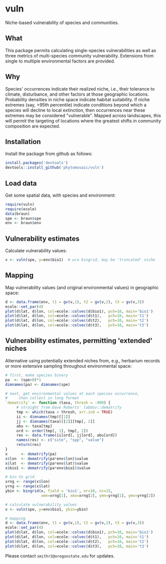 # vuln

Niche-based vulnerability of species and communities.


## What

This package permits calculating single-species vulnerabilities as well as three metrics of multi-species community vulnerability.  Extensions from single to multiple environmental factors are provided. 


## Why

Species' occurrences indicate their realized niche, i.e., their tolerance to climate, disturbance, and other factors at those geographic locations.  Probability densities in niche space indicate habitat suitability.  If niche extremes (say, >95th percentile) indicate conditions beyond which a species will decline to local extinction, then occurrences near these extremes may be considered "vulnerable".  Mapped across landscapes, this will permit the targeting of locations where the greatest shifts in community composition are expected.


## Installation

Install the package from github as follows:
```r
install.packages('devtools')
devtools::install_github('phytomosaic/vuln')
```


## Load data

Get some spatial data, with species and environment:
```r
require(vuln)
require(ecole)
data(braun)
spe <- braun$spe
env <- braun$env
```


## Vulnerability estimates

Calculate vulnerability values:
```r
v <- vuln(spe, y=env$bio1)  # w/o bingrid, may be 'truncated' niche
```


## Mapping

Map vulnerability values (and original environmental values) in geographic space:
```r
d <- data.frame(env, t1 = gv(v,1), t2 = gv(v,2), t3 = gv(v,3))
ecole::set_par(4)
plot(d$lat, d$lon, col=ecole::colvec(d$bio1), pch=16, main='bio1')
plot(d$lat, d$lon, col=ecole::colvec(d$t1),   pch=16, main='t1')
plot(d$lat, d$lon, col=ecole::colvec(d$t2),   pch=16, main='t2')
plot(d$lat, d$lon, col=ecole::colvec(d$t3),   pch=16, main='t3')
```


## Vulnerability estimates, permitting 'extended' niches

Alternative using potentially extended niches from, e.g., herbarium records or more extensive sampling throughout environmental space:
```r
# first, make species binary
pa  <- (spe>0)*1
dimnames(pa) <- dimnames(spe)

# next, get environmental values at each species occurrence, 
#     then collect in long format
`dematrify` <- function (taxa, thresh = -999) {
     # straight from Dave Roberts' labdsv::dematrify
     tmp <- which(taxa > thresh, arr.ind = TRUE)
     ii <- dimnames(tmp)[[1]]
     jj <- dimnames(taxa)[[2]][tmp[, 2]]
     abu <- taxa[tmp]
     ord <- order(tmp[, 1], tmp[, 2])
     res <- data.frame(ii[ord], jj[ord], abu[ord])
     names(res) <- c("site", "spp", "value")
     return(res)
}
x      <- dematrify(pa)
x$lon  <- dematrify(pa*env$lon)$value
x$lat  <- dematrify(pa*env$lat)$value
x$bio1 <- dematrify(pa*env$bio1)$value

# bin to grid
xrng <- range(x$lon)
yrng <- range(x$lat)
ybin <- bingrid(x, field = 'bio1', nr=10, nc=15, 
                xmn=xrng[1], xmx=xrng[2], ymn=yrng[1], ymx=yrng[2])

# calculate vulnerability values
v <- vuln(spe, y=env$bio1, ybin=ybin)

# mapping
d <- data.frame(env, t1 = gv(v,1), t2 = gv(v,2), t3 = gv(v,3))
ecole::set_par(4)
plot(d$lat, d$lon, col=ecole::colvec(d$bio1), pch=16, main='bio1')
plot(d$lat, d$lon, col=ecole::colvec(d$t1),   pch=16, main='t1')
plot(d$lat, d$lon, col=ecole::colvec(d$t2),   pch=16, main='t2')
plot(d$lat, d$lon, col=ecole::colvec(d$t3),   pch=16, main='t3')

```

Please contact `smithr2@oregonstate.edu` for updates.
